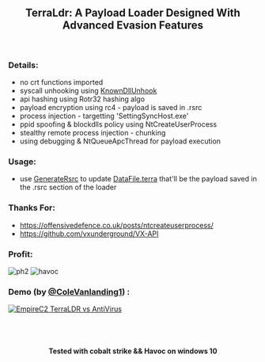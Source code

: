 
<h2 align="center">
TerraLdr: A Payload Loader Designed With Advanced Evasion Features
</h2>

</br>

### Details: 
- no crt functions imported
- syscall unhooking using [KnownDllUnhook](https://github.com/ORCx41/KnownDllUnhook)
- api hashing using Rotr32 hashing algo
- payload encryption using rc4 - payload is saved in .rsrc
- process injection - targetting 'SettingSyncHost.exe'
- ppid spoofing & blockdlls policy using NtCreateUserProcess 
- stealthy remote process injection - chunking
- using debugging & NtQueueApcThread for payload execution 


### Usage:
- use [GenerateRsrc](https://github.com/ORCx41/TerraLdr/tree/main/Helper/GenerateRsrc) to update [DataFile.terra](https://github.com/ORCx41/TerraLdr/blob/main/Terra/DataFile.terra) that'll be the payload saved in the .rsrc section of the loader


### Thanks For:
- https://offensivedefence.co.uk/posts/ntcreateuserprocess/
- https://github.com/vxunderground/VX-API



### Profit:
![ph2](https://user-images.githubusercontent.com/111295429/198824933-101d0641-d8b3-4cef-812d-0834cdb8cf0f.png)
![havoc](https://user-images.githubusercontent.com/111295429/198824884-ba516101-0b02-4ff7-94fb-65ce692e02ce.jpg)


### Demo (by [@ColeVanlanding1](https://twitter.com/ColeVanlanding1)) :
[![EmpireC2 TerraLDR vs AntiVirus](https://user-images.githubusercontent.com/111295429/199412734-de802fa6-0abc-4772-91de-9ca51f565bb1.png)](https://www.youtube.com/watch?v=z8imK4YyrtE "EmpireC2 TerraLDR vs AntiVirus")


</br>
</br>



<h4 align="center">
Tested with cobalt strike && Havoc on windows 10
</h4>
